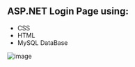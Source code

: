 ## ASP.NET Login Page using:


- CSS
- HTML 
- MySQL DataBase


![image](https://user-images.githubusercontent.com/109627707/198378012-31f7e63e-0b10-4418-a1e5-3921e1f1bc97.png)

